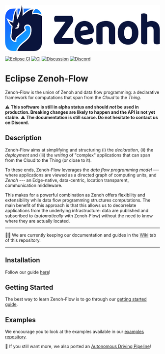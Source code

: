<img src="https://raw.githubusercontent.com/eclipse-zenoh/zenoh/master/zenoh-dragon.png" height="150">


[![Eclipse CI](https://ci.eclipse.org/zenoh/buildStatus/icon?job=zenoh-flow-nightly&subject=Eclipse%20CI)](https://ci.eclipse.org/zenoh/view/Zenoh%20Flow/job/zenoh-flow-nightly/)
[![CI](https://github.com/eclipse-zenoh/zenoh-flow/actions/workflows/ci.yml/badge.svg)](https://github.com/eclipse-zenoh/zenoh-flow/actions/workflows/ci.yml)
[![Discussion](https://img.shields.io/badge/discussion-on%20github-blue)](https://github.com/eclipse-zenoh/roadmap/discussions)
[![Discord](https://img.shields.io/badge/chat-on%20discord-blue)](https://discord.gg/vSDSpqnbkm)


# Eclipse Zenoh-Flow

Zenoh-Flow is the union of Zenoh and data flow programming: a declarative framework for computations that span from the _Cloud_ to the _Thing_.

:warning: **This software is still in alpha status and should _not_ be used in production. Breaking changes are likely to happen and the API is not yet stable.**
:warning: **The documentation is still scarce. Do not hesitate to contact us on Discord.**

## Description

Zenoh-Flow aims at simplifying and structuring (i) the _declaration_, (ii) the _deployment_ and (iii) the _writing_ of "complex" applications that can span from the Cloud to the Thing (or close to it).

To these ends, Zenoh-Flow leverages the _data flow programming model_ --- where applications are viewed as a directed graph of computing units, and _Zenoh_ --- an Edge-native, data-centric, location transparent, communication middleware.

This makes for a powerful combination as Zenoh offers flexibility and extensibility while data flow programming structures computations. The main benefit of this approach is that this allows us to decorrelate applications from the underlying infrastructure: data are published and subscribed to (_automatically_ with Zenoh-Flow) without the need to know where they are actually located.

-----

🧑‍💻 We are currently keeping our documentation and guides in the [Wiki](https://github.com/eclipse-zenoh/zenoh-flow/wiki) tab of this repository.

-----

## Installation

Follow our guide [here](https://github.com/eclipse-zenoh/zenoh-flow/wiki/Installation-(v0.4.0))!

## Getting Started

The best way to learn Zenoh-Flow is to go through our [getting started guide](https://github.com/eclipse-zenoh/zenoh-flow/wiki/Getting-started-(v0.4.0)).

## Examples

We encourage you to look at the examples available in our [examples repository](https://github.com/ZettaScaleLabs/zenoh-flow-examples).

🚗 If you still want more, we also ported an [Autonomous Driving Pipeline](https://github.com/ZettaScaleLabs/stunt)!